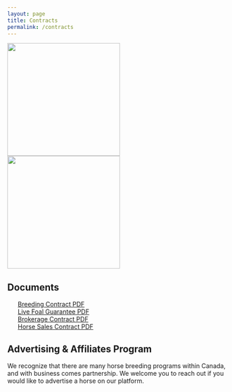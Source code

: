 ```yaml
---
layout: page
title: Contracts
permalink: /contracts
---
```

<div class="container-fluid">
    <div class="row">
        <div class="col-12 col-sm-6 py-3">
            <img src="{{site.baseurl}}/assets/img/illustrations/Document.svg" style="width: 256px" class="p-2">
            <img src="{{site.baseurl}}/assets/img/illustrations/Design.svg" style="width: 256px" class="p-2">
        </div>
        <div class="col-12 col-sm-6 py-3">
            <h2>Documents</h2>
            <ul class="py-3" style="list-style-type: none;">
            <li class="py-1"><a href="#" class="btn btn-secondary"> Breeding Contract PDF </a></li>
            <li class="py-1"><a href="#" class="btn btn-secondary"> Live Foal Guarantee PDF </a></li>
            <li class="py-1"><a href="#" class="btn btn-secondary"> Brokerage Contract PDF </a></li>
            <li class="py-1"><a href="#" class="btn btn-secondary"> Horse Sales Contract PDF </a></li>
            </ul>
        </div>
    </div> 
    <div class="row">
    <div class="col-12 col-sm-6 py-3">
    </div>
    <div class="col-12 col-sm-6 py-3">
    <h2>Advertising & Affiliates Program</h2>
    We recognize that there are many horse breeding programs within Canada, and with business comes partnership. We welcome you to reach out if you would like to advertise a horse on our platform.
    </div>
</div>  
</div>


